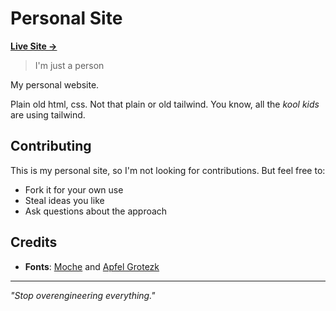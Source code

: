 # Personal Site

**[Live Site →](https://fulvia-mourikis.vercel.app)**

> I'm just a person

My personal website.

Plain old html, css.
Not that plain or old tailwind.
You know, all the _kool kids_ are using tailwind.

## Contributing

This is my personal site, so I'm not looking for contributions. But feel free to:

- Fork it for your own use
- Steal ideas you like
- Ask questions about the approach

## Credits

- **Fonts**: [Moche](https://www.typo.pepite.world/fonderie/moche/) and [Apfel Grotezk](https://www.collletttivo.it/typefaces/apfel-grotezk)

---

_"Stop overengineering everything."_

